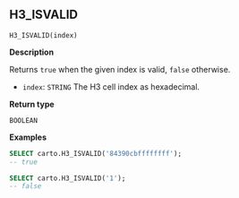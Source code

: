 ## H3_ISVALID

```sql:signature
H3_ISVALID(index)
```

**Description**

Returns `true` when the given index is valid, `false` otherwise.

* `index`: `STRING` The H3 cell index as hexadecimal.

**Return type**

`BOOLEAN`

**Examples**

```sql
SELECT carto.H3_ISVALID('84390cbffffffff');
-- true
```

```sql
SELECT carto.H3_ISVALID('1');
-- false
```
